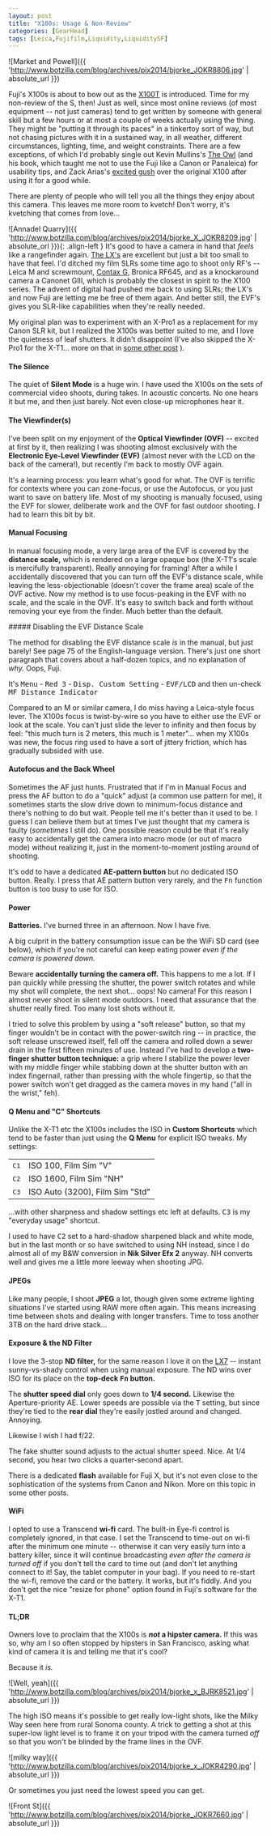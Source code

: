 ```yaml
---
layout: post
title: "X100s: Usage & Non-Review"
categories: [GearHead]
tags: [Leica,Fujifilm,Liquidity,LiquiditySF]
---
```

![Market and Powell]({{ 'http://www.botzilla.com/blog/archives/pix2014/bjorke_JOKR8806.jpg' | absolute_url }})

Fuji's X100s is about to bow out as the <a href="http://www.the-owl.co.uk/reviews/fuji-x100t-review.html" target="_blank"> X100T</a> is introduced. Time for my non-review of the S, then! Just as well, since most online reviews (of most equipment -- not just cameras) tend to get written by someone with general skill but a few hours or at most a couple of weeks actually using the thing. They might be &quot;putting it through its paces&quot; in a tinkertoy sort of way, but not chasing pictures with it in a sustained way, in all weather, different circumstances, lighting, time, and weight constraints. There are a few exceptions, of which I'd probably single out Kevin Mullins's <a href="http://www.the-owl.co.uk/">The Owl</a> (and his book, which taught me not to use the Fuji like a Canon or Panaleica) for usability tips, and Zack Arias's <a href="http://zackarias.com/for-photographers/gear-gadgets/fuji-x100-review/">excited gush</a> over the original X100 after using it for a good while.

There are plenty of people who will tell you all the things they enjoy about this camera. This leaves me more room to kvetch! Don't worry, it's kvetching that comes from love...

<!--more-->
![Annadel Quarry]({{ 'http://www.botzilla.com/blog/archives/pix2014/bjorke_X_JOKR8209.jpg' | absolute_orl }}){: .align-left }
It's good to have a camera in hand that <i>feels</i> like a rangefinder again. <a href="/blog/archives/cat_leicasonic.html">The LX's</a> are excellent but just a bit too small to have that feel.  I'd ditched my film SLRs some time ago to shoot only RF's -- Leica M and screwmount, <a href="/blog/archives/cat_contax.html">Contax G</a>, Bronica RF645, and as a knockaround camera a Canonet GIII, which is probably the closest in spirit to the X100 series. The advent of digital had pushed me back to using SLRs; the LX's and now Fuji are letting me be free of them again. And better still, the EVF's gives you SLR-like capabilities when they're really needed.

My original plan was to experiment with an X-Pro1 as a replacement for my Canon SLR kit, but I realized the X100s was better suited to me, and I love the quietness of leaf shutters. It didn't disappoint (I've also skipped the X-Pro1 for the X-T1&hellip; more on that in [some other post](http://www.botzilla.com/tags/#fujifilm) ).

#### The Silence

The quiet of <b>Silent Mode</b> is a huge win. I have used the X100s on the sets of commercial video shoots, during takes. In acoustic concerts. No one hears it but me, and then just barely. Not even close-up microphones hear it.

#### The Viewfinder(s)

I've been split on my enjoyment of the <b>Optical Viewfinder (OVF)</b> -- excited at first by it, then realizing I was shooting almost exclusively with the <b>Electronic Eye-Level Viewfinder (EVF)</b> (almost never with the LCD on the back of the camera!), but recently I'm back to mostly OVF again.

It's a learning process: you learn what's good for what. The OVF is terrific for contexts where you can zone-focus, or use the Autofocus, or you just want to save on battery life. Most of my shooting is manually focused, using the EVF for slower, deliberate work and the OVF for fast outdoor shooting. I had to learn this bit by bit.

#### Manual Focusing

In manual focusing mode, a very large area of the EVF is covered by the <b>distance scale,</b> which is rendered on a large opaque box (the X-T1's scale is mercifully transparent). Really annoying for framing! After a while I accidentally discovered that you can turn off the EVF's distance scale, while leaving the less-objectionable (doesn't cover the frame area) scale of the OVF active. Now my method is to use focus-peaking in the EVF with no scale, and the scale in the OVF. It's easy to switch back and forth without removing your eye from the finder. Much better than the default.

<div class="notice--info">
##### Disabling the EVF Distance Scale

<p>The method for disabling the EVF distance scale <i>is</i> in the manual, but just barely! See page 75 of the English-language version. There's just one short paragraph that covers about a half-dozen topics, and no explanation of <i>why.</i> Oops, Fuji.</p>

<p>It's <kbd>Menu</kbd> - <kbd>Red 3</kbd> - <kbd>Disp. Custom Setting</kbd> - <kbd>EVF/LCD</kbd> and then un-check <kbd>MF Distance Indicator</kbd></p>
</div>

Compared to an M or similar camera, I do miss having a Leica-style focus lever. The X100s focus is twist-by-wire so you have to  either use the EVF or look at the scale. You can't just slide the lever to infinity and then focus by feel: "this much turn is 2 meters, this much is 1 meter"&hellip; when my X100s was new, the focus ring used to have a sort of jittery friction, which has gradually subsided with use.

#### Autofocus and the Back Wheel

Sometimes the AF just hunts. Frustrated that if I'm in Manual Focus and press the AF button to do a "quick" adjust (a common use pattern for me), it sometimes starts the slow drive down to minimum-focus distance and there's nothing to do but wait. People tell me it's better than it used to be. I guess I can believe them but at times I've just thought that my camera is faulty (<i>sometimes</i> I still do). One possible reason could be that it's really easy to accidentally get the camera into macro mode (or out of macro mode) without realizing it, just in the moment-to-moment jostling around of shooting.

It's odd to have a dedicated <b>AE-pattern button</b> but no dedicated ISO button. Really. I press that AE pattern button very rarely, and the <kbd>Fn</kbd> function button is too busy to use for ISO.

#### Power

<b>Batteries.</b> I've burned three in an afternoon. Now I have five.

A big culprit in the battery consumption issue can be the WiFi SD card (see below), which if you're not careful can keep eating power <i>even if the camera is powered down.</i>

Beware <b>accidentally turning the camera off.</b> This happens to me a lot. If I pan quickly while pressing the shutter, the power switch rotates and while my shot will complete, the next shot&hellip; oops! No camera! For this reason I almost never shoot in silent mode outdoors. I need that assurance that the shutter really fired. Too many lost shots without it.

I tried to solve this problem by using a &quot;soft release&quot; button, so that my finger wouldn't be in contact with the power-switch ring --  in practice, the soft release unscrewed itself, fell off the camera and rolled down a sewer drain in the first fifteen minutes of use. Instead I've had to develop a <b>two-finger shutter button technique:</b> a grip where I stabilize the power lever with my middle finger while stabbing down at the shutter button with an index fingernail, rather than pressing with the whole fingertip, so that the power switch won't get dragged as the camera moves in my hand ("all in the wrist," feh).

#### Q Menu and "C" Shortcuts

Unlike the X-T1 etc the X100s includes the ISO in <b>Custom Shortcuts</b> which tend to be faster than just using the <b>Q Menu</b> for explicit ISO tweaks. My settings:

<table class="table well">
<tr><td><kbd>C1</kbd> </td><td>ISO 100, Film Sim "V"</td></tr>
<tr><td><kbd>C2</kbd> </td><td>ISO 1600, Film Sim "NH"</td></tr>
<tr><td><kbd>C3</kbd> </td><td>ISO Auto (3200), Film Sim "Std"</td></tr>
</table>

...with other sharpness and shadow settings etc left at defaults. <kbd>C3</kbd> is my "everyday usage" shortcut.

I used to have <kbd>C2</kbd> set to a hard-shadow sharpened black and white mode, but in the last month or so have switched to using NH instead, since I do almost all of my B&W conversion in <b>Nik Silver Efx 2</b> anyway. NH converts well and gives me a little more leeway when shooting JPG.

#### JPEGs

Like many people, I shoot <b>JPEG</b> a lot, though given some extreme lighting situations I've started using RAW more often again. This means increasing time between shots and dealing with longer transfers. Time to toss another 3TB on the hard drive stack...

#### Exposure & the ND Filter

I love the 3-stop <b>ND filter,</b> for the same reason I love it on the <a href="{{ site.baseurl }}{% post_url 2014-09-22-LX7-with-a-little-LX5 %}">LX7</a> -- instant sunny-vs-shady control when using manual exposure. The ND wins over ISO for its place on the <b>top-deck <kbd>Fn</kbd> button.</b>

The <b>shutter speed dial</b> only goes down to <b>1/4 second.</b> Likewise the Aperture-priority AE. Lower speeds are possible via the <kbd>T</kbd> setting, but since they're tied to the <b>rear dial</b> they're easily jostled around and changed. Annoying.

Likewise I wish I had f/22.

The fake shutter sound adjusts to the actual shutter speed. Nice. At 1/4 second, you hear two clicks a quarter-second apart.

There is a dedicated <b>flash</b> available for Fuji X, but it's not even close to the sophistication of the systems from Canon and Nikon. More on this topic in some other posts.

#### WiFi

I opted to use a Transcend <b>wi-fi</b> card. The built-in Eye-fi control is completely ignored, in that case. I set the Transcend to time-out on wi-fi after the minimum one minute -- otherwise it can very easily turn into a battery killer, since it will continue broadcasting <i>even after the camera is turned off</i> if you don't tell the card to time out (and don't let anything connect to it! Say, the tablet computer in your bag). If you need to re-start the wi-fi, remove the card or the battery. It works, but it's fiddly. And you don't get the nice "resize for phone" option found in Fuji's software for the X-T1.

#### TL;DR

Owners love to proclaim that the X100s is <b><i>not</i> a hipster camera.</b> If this was so, why am I so often stopped by hipsters in San Francisco, asking what kind of camera it is and telling me that it's cool?

Because it <i>is.</i>

![Well, yeah]({{ 'http://www.botzilla.com/blog/archives/pix2014/bjorke_x_BJRK8521.jpg' | absolute_url }})

The high ISO means it's possible to get really low-light shots, like the Milky Way seen here from rural Sonoma county. A trick to getting a shot at this super-low light level is to frame it on your tripod with the camera turned <i>off</i> so that you won't be blinded by the frame lines in the OVF.

![milky way]({{ 'http://www.botzilla.com/blog/archives/pix2014/bjorke_x_JOKR4290.jpg' | absolute_url }})

Or sometimes you just need the lowest speed you can get.

![Front St]({{ 'http://www.botzilla.com/blog/archives/pix2014/bjorke_JOKR7660.jpg' | absolute_url }})

